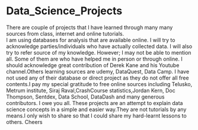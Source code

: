 # Data_Science_Projects
There are couple of projects that I have learned through many many sources from class, internet and online tutorials.<br>
I am using databases for analysis that are available online. I will try to acknowledge parties/individuals who have actually collected data. 
I will also try to refer source of my knowledge. However; I may not be able to mention all. Some of them are who have helped me in person or through online. I should acknowledge great contribution of Derek Kane and his Youtube channel.Others learning sources are udemy, DataQuest, Data Camp. I have not used any of their database or direct project as they do not offer all free contents.I pay my special gratitude to free online sources including Telusko, Metrum institute, Siraj Raval,CrashCourse statistics,Jordan Kern, Doc Thompson, Sentdex, Data School, DataDash and many generous contributors.
I owe you all. These projects are an attempt to explain data science concepts in a simple and easier way.They are not tutorials by any means.I only wish to share so that I could share my hard-learnt lessons to others.
Cheers
